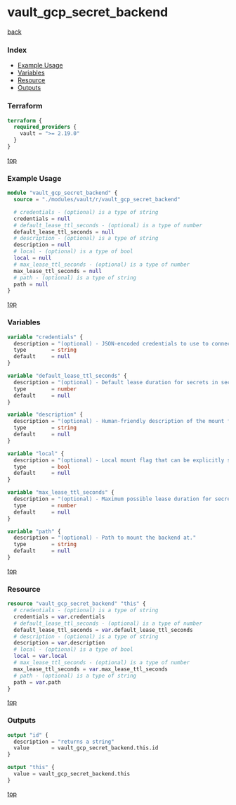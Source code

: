 # vault_gcp_secret_backend

[back](../vault.md)

### Index

- [Example Usage](#example-usage)
- [Variables](#variables)
- [Resource](#resource)
- [Outputs](#outputs)

### Terraform

```terraform
terraform {
  required_providers {
    vault = ">= 2.19.0"
  }
}
```

[top](#index)

### Example Usage

```terraform
module "vault_gcp_secret_backend" {
  source = "./modules/vault/r/vault_gcp_secret_backend"

  # credentials - (optional) is a type of string
  credentials = null
  # default_lease_ttl_seconds - (optional) is a type of number
  default_lease_ttl_seconds = null
  # description - (optional) is a type of string
  description = null
  # local - (optional) is a type of bool
  local = null
  # max_lease_ttl_seconds - (optional) is a type of number
  max_lease_ttl_seconds = null
  # path - (optional) is a type of string
  path = null
}
```

[top](#index)

### Variables

```terraform
variable "credentials" {
  description = "(optional) - JSON-encoded credentials to use to connect to GCP"
  type        = string
  default     = null
}

variable "default_lease_ttl_seconds" {
  description = "(optional) - Default lease duration for secrets in seconds"
  type        = number
  default     = null
}

variable "description" {
  description = "(optional) - Human-friendly description of the mount for the backend."
  type        = string
  default     = null
}

variable "local" {
  description = "(optional) - Local mount flag that can be explicitly set to true to enforce local mount in HA environment"
  type        = bool
  default     = null
}

variable "max_lease_ttl_seconds" {
  description = "(optional) - Maximum possible lease duration for secrets in seconds"
  type        = number
  default     = null
}

variable "path" {
  description = "(optional) - Path to mount the backend at."
  type        = string
  default     = null
}
```

[top](#index)

### Resource

```terraform
resource "vault_gcp_secret_backend" "this" {
  # credentials - (optional) is a type of string
  credentials = var.credentials
  # default_lease_ttl_seconds - (optional) is a type of number
  default_lease_ttl_seconds = var.default_lease_ttl_seconds
  # description - (optional) is a type of string
  description = var.description
  # local - (optional) is a type of bool
  local = var.local
  # max_lease_ttl_seconds - (optional) is a type of number
  max_lease_ttl_seconds = var.max_lease_ttl_seconds
  # path - (optional) is a type of string
  path = var.path
}
```

[top](#index)

### Outputs

```terraform
output "id" {
  description = "returns a string"
  value       = vault_gcp_secret_backend.this.id
}

output "this" {
  value = vault_gcp_secret_backend.this
}
```

[top](#index)